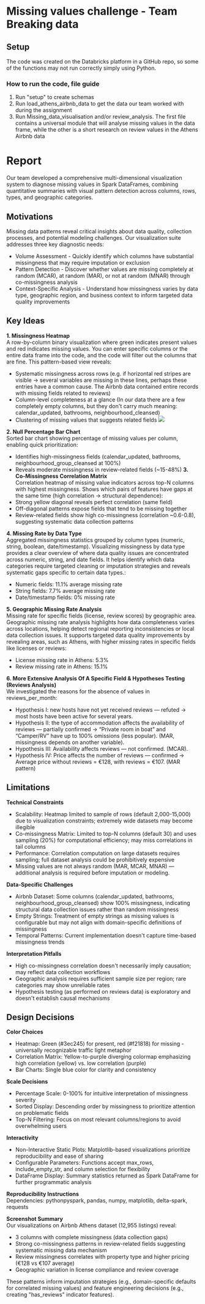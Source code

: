 # Missing values challenge - Team Breaking data

## Setup
The code was created on the Databricks platform in a GitHub repo, so some of the functions may not run correctly simply using Python. 

### How to run the code, file guide
1. Run "setup" to create schemas 
2. Run load_athens_airbnb_data to get the data our team worked with during the assignment
3. Run Missing_data_visualisation and/or review_analysis. The first file contains a universal module that will analyse missing values in the data frame, while the other is a short research on review values in the Athens Airbnb data

# Report
Our team developed a comprehensive multi-dimensional visualization system to diagnose missing values in Spark DataFrames, combining quantitative summaries with visual pattern detection across columns, rows, types, and geographic categories.
## Motivations
Missing data patterns reveal critical insights about data quality, collection processes, and potential modeling challenges. Our visualization suite addresses three key diagnostic needs:
* Volume Assessment - Quickly identify which columns have substantial missingness that may require imputation or exclusion
* Pattern Detection - Discover whether values are missing completely at random (MCAR), at random (MAR), or not at random (MNAR) through co-missingness analysis
* Context-Specific Analysis - Understand how missingness varies by data type, geographic region, and business context to inform targeted data quality improvements
## Key Ideas
  **1. Missingness Heatmap** \
A row-by-column binary visualization where green indicates present values and red indicates missing values. You can enter specific columns or the entire data frame into the code, and the code will filter out the columns that are fine. This pattern-based view reveals:
- Systematic missingness across rows (e.g. if horizontal red stripes are visible -> several variables are missing in these lines,
perhaps these entries have a common cause. The Airbnb data contained entire records with missing fields related to reviews)
- Column-level completeness at a glance (In our data there are a few completely empty columns, but they don't carry much meaning: calendar_updated, bathrooms, neighbourhood_cleansed)
- Clustering of missing values that suggests related fields
![](https://drive.google.com/file/d/1VXxCP6PQG1kTbl5OXkF_aWzoFRr50nNp/view?usp=sharing)

 **2. Null Percentage Bar Chart**\
Sorted bar chart showing percentage of missing values per column, enabling quick prioritization:
- Identifies high-missingness fields (calendar_updated, bathrooms, neighbourhood_group_cleansed at 100%)
- Reveals moderate missingness in review-related fields (~15-48%)
**3. Co-Missingness Correlation Matrix**\
Correlation heatmap of missing value indicators across top-N columns with highest missingness. Shows which pairs of features have gaps at the same time (high correlation → structural dependence):
- Strong yellow diagonal reveals perfect correlation (same field)
- Off-diagonal patterns expose fields that tend to be missing together
- Review-related fields show high co-missingness (correlation ~0.6-0.8), suggesting systematic data collection patterns

**4. Missing Rate by Data Type**\
Aggregated missingness statistics grouped by column types (numeric, string, boolean, date/timestamp). Visualizing missingness by data type provides a clear overview of where data quality issues are concentrated across numeric, string, and date fields. It helps identify which data categories require targeted cleaning or imputation strategies and reveals systematic gaps specific to certain data types.:
- Numeric fields: 11.1% average missing rate
- String fields: 7.7% average missing rate
- Date/timestamp fields: 0% missing rate

**5. Geographic Missing Rate Analysis**\
Missing rate for specific fields (license, review scores) by geographic area. Geographic missing rate analysis highlights how data completeness varies across locations, helping detect regional reporting inconsistencies or local data collection issues. It supports targeted data quality improvements by revealing areas, such as Athens, with higher missing rates in specific fields like licenses or reviews:
- License missing rate in Athens: 5.3%
- Review missing rate in Athens: 15.1%

**6. More Extensive Analysis Of A Specific Field & Hypotheses Testing (Reviews Analysis)**\
We investigated the reasons for the absence of values in reviews_per_month:
- Hypothesis I: new hosts have not yet received reviews — refuted → most hosts have been active for several years.
- Hypothesis II: the type of accommodation affects the availability of reviews — partially confirmed → “Private room in boat” and “Camper/RV” have up to 100% omissions (less popular). (MAR, missingness depends on another variable).
- Hypothesis III: Availability affects reviews — not confirmed. (MCAR).
- Hypothesis IV: Price affects the number of reviews — confirmed → Average price without reviews = €128, with reviews = €107. (MAR pattern)
## Limitations
**Technical Constraints**
- Scalability: Heatmap limited to sample of rows (default 2,000-15,000) due to visualization constraints; extremely wide datasets may become illegible
- Co-missingness Matrix: Limited to top-N columns (default 30) and uses sampling (20%) for computational efficiency; may miss correlations in tail columns
- Performance: Correlation computation on large datasets requires sampling; full dataset analysis could be prohibitively expensive
- Missing values are not always random (MAR, MCAR, MNAR) — additional analysis is required before imputation or modeling.

**Data-Specific Challenges**
- Airbnb Dataset: Some columns (calendar_updated, bathrooms, neighbourhood_group_cleansed) show 100% missingness, indicating structural data collection issues rather than random missingness
- Empty Strings: Treatment of empty strings as missing values is configurable but may not align with domain-specific definitions of missingness
- Temporal Patterns: Current implementation doesn't capture time-based missingness trends

**Interpretation Pitfalls**
- High co-missingness correlation doesn't necessarily imply causation; may reflect data collection workflows
- Geographic analysis requires sufficient sample size per region; rare categories may show unreliable rates
- Hypothesis testing (as performed on reviews data) is exploratory and doesn't establish causal mechanisms

## Design Decisions
**Color Choices**
- Heatmap: Green (#3ec245) for present, red (#f21818) for missing - universally recognizable traffic light metaphor
- Correlation Matrix: Yellow-to-purple diverging colormap emphasizing high correlation (yellow) vs. low correlation (purple)
- Bar Charts: Single blue color for clarity and consistency

**Scale Decisions**

- Percentage Scale: 0-100% for intuitive interpretation of missingness severity
- Sorted Display: Descending order by missingness to prioritize attention on problematic fields
- Top-N Filtering: Focus on most relevant columns/regions to avoid overwhelming users

**Interactivity**
- Non-Interactive Static Plots: Matplotlib-based visualizations prioritize reproducibility and ease of sharing
- Configurable Parameters: Functions accept max_rows, include_empty_str, and column selection for flexibility
- DataFrame Display: Summary statistics returned as Spark DataFrame for further programmatic analysis

**Reproducibility Instructions**\
Dependencies: pythonpyspark, pandas, numpy, matplotlib, delta-spark, requests

**Screenshot Summary**\
Our visualizations on Airbnb Athens dataset (12,955 listings) reveal:

- 3 columns with complete missingness (data collection gaps)
- Strong co-missingness patterns in review-related fields suggesting systematic missing data mechanism
- Review missingness correlates with property type and higher pricing (€128 vs €107 average)
- Geographic variation in license compliance and review coverage

These patterns inform imputation strategies (e.g., domain-specific defaults for correlated missing values) and feature engineering decisions (e.g., creating "has_reviews" indicator features).
